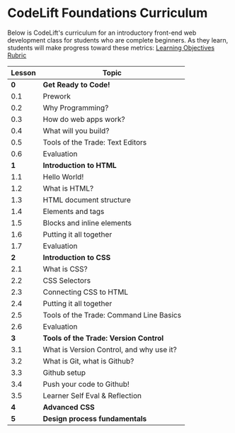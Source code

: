 CodeLift Foundations Curriculum
==========

Below is CodeLift's curriculum for an introductory front-end web development class for students who are complete beginners. As they learn, students will make progress toward these metrics: [Learning Objectives Rubric](https://docs.google.com/document/d/1D9Gx6llUoxCbqAAZYlCDfVFZdRS6Qx920xdv118l0Uk/edit?usp=sharing)


| Lesson        | Topic | 
| ------------- |-------------|
| **0**   | **Get Ready to Code!** | 
| 0.1 | Prework |  
| 0.2 | Why Programming? |
| 0.3 | How do web apps work? | 
| 0.4 | What will you build? | 
| 0.5 | Tools of the Trade: Text Editors    |  
| 0.6 | Evaluation    |   
| **1**   | **Introduction to HTML** | 
| 1.1 | Hello World! | 
| 1.2 | What is HTML? | 
| 1.3 | HTML document structure | 
| 1.4 | Elements and tags     |  
| 1.5 | Blocks and inline elements    |   
| 1.6 | Putting it all together    |   
| 1.7 | Evaluation   |   
| **2**   | **Introduction to CSS** | 
| 2.1 | What is CSS? | 
| 2.2 | CSS Selectors| 
| 2.3 | Connecting CSS to HTML   |  
| 2.4 | Putting it all together  |   
| 2.5 | Tools of the Trade: Command Line Basics  |   
| 2.6 | Evaluation   |  
| **3**   | **Tools of the Trade: Version Control** |
| 3.1 | What is Version Control, and why use it? | 
| 3.2 | What is Git, what is Github?| 
| 3.3 | Github setup    |  
| 3.4 | Push your code to Github!  |    
| 3.5 | Learner Self Eval & Reflection    |    
| **4**   | **Advanced CSS** | 
| **5**   | **Design process fundamentals** | 
